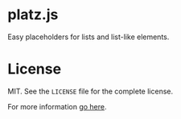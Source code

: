 # platz.js
Easy placeholders for lists and list-like elements.

# License
MIT. See the `LICENSE` file for the complete license.

For more information [go here](https://fylipp.github.io/platz.js/).
